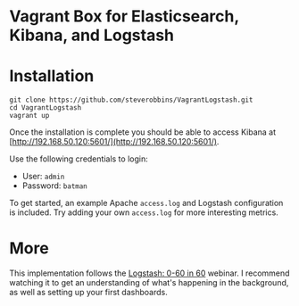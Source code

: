 Vagrant Box for Elasticsearch, Kibana, and Logstash
===

# Installation

```
git clone https://github.com/steverobbins/VagrantLogstash.git
cd VagrantLogstash
vagrant up
```

Once the installation is complete you should be able to access Kibana at
[http://192.168.50.120:5601/](http://192.168.50.120:5601/).

Use the following credentials to login:

* User: `admin`
* Password: `batman`

To get started, an example Apache `access.log` and Logstash configuration is
included.  Try adding your own `access.log` for more interesting metrics.

# More

This implementation follows the [Logstash: 0-60 in 60](https://www.elastic.co/webinars/logstash-0-60-in-60)
webinar.  I recommend watching it to get an understanding of what's happening
in the background, as well as setting up your first dashboards.
